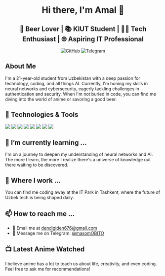 <h1 align="center">Hi there, I'm Amal 👋</h1>

<h2 align="center">🍺 Beer Lover | 📚 KIUT Student | 👨‍💻 Tech Enthusiast | 🌐 Aspiring IT Professional</h2>

<p align="center">
  <a href="https://github.com/username"><img src="https://img.shields.io/github/followers/username?label=Follow&style=social" alt="GitHub"></a>
  <a href="https://t.me/masomOBITO"><img src="https://img.shields.io/badge/Telegram-%40masomOBITO-blue" alt="Telegram"></a>
</p>

## About Me
I'm a 21-year-old student from Uzbekistan with a deep passion for technology, coding, and all things AI. Currently, I'm honing my skills in neural networks and cybersecurity, eagerly tackling challenges in authentication and security. When I'm not buried in code, you can find me diving into the world of anime or savoring a good beer.

## 🔧 Technologies & Tools
![](https://img.shields.io/badge/OS-Linux-informational?style=flat&logo=linux&logoColor=white&color=2bbc8a)
![](https://img.shields.io/badge/Editor-VSCode-informational?style=flat&logo=visual-studio-code&logoColor=white&color=2bbc8a)
![](https://img.shields.io/badge/Code-Python-informational?style=flat&logo=python&logoColor=white&color=2bbc8a)
![](https://img.shields.io/badge/Code-C++-informational?style=flat&logo=cplusplus&logoColor=white&color=2bbc8a)
![](https://img.shields.io/badge/Code-JavaScript-informational?style=flat&logo=javascript&logoColor=white&color=2bbc8a)
![](https://img.shields.io/badge/Style-CSS-informational?style=flat&logo=css3&logoColor=white&color=2bbc8a)
![](https://img.shields.io/badge/Markup-HTML-informational?style=flat&logo=html5&logoColor=white&color=2bbc8a)
![](https://img.shields.io/badge/Tools-TensorFlow-informational?style=flat&logo=TensorFlow&logoColor=white&color=2bbc8a)

## 🌱 I’m currently learning ...
I'm on a journey to deepen my understanding of neural networks and AI. The more I learn, the more I realize there's a universe of knowledge out there waiting to be discovered.

## 💼 Where I work ...
You can find me coding away at the IT Park in Tashkent, where the future of Uzbek tech is being shaped daily.

## 📫 How to reach me ...
- 📧 Email me at dendigiden676@gmail.com
- 💬 Message me on Telegram: [@masomOBITO](https://t.me/masomOBITO)

## 📺 Latest Anime Watched
I believe anime has a lot to teach us about life, creativity, and even coding. Feel free to ask me for recommendations!

